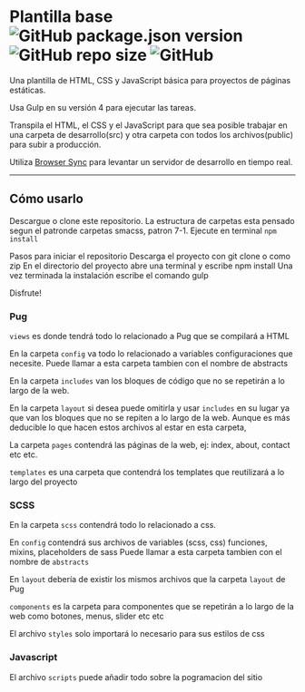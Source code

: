 # Plantilla base ![GitHub package.json version](https://img.shields.io/github/package-json/v/rr69sport/plantilla-base) ![GitHub repo size](https://img.shields.io/github/repo-size/rr69sport/plantilla-base) ![GitHub](https://img.shields.io/github/license/rr69sport/plantilla-base)

Una plantilla de HTML, CSS y JavaScript básica para proyectos de páginas estáticas.

Usa Gulp en su versión 4 para ejecutar las tareas.

Transpila el HTML, el CSS y el JavaScript para que sea posible trabajar en una carpeta de desarrollo(src) y otra carpeta con todos los archivos(public) para subir a producción.

Utiliza [Browser Sync](https://browsersync.io/docs/gulp) para levantar un servidor de desarrollo en tiempo real.

***

## Cómo usarlo

Descargue o clone este repositorio.
La estructura de carpetas esta pensado segun el patronde carpetas smacss, patron 7-1.
Ejecute en terminal `npm install`

Pasos para iniciar el repositorio
Descarga el proyecto con git clone o como zip
En el directorio del proyecto abre una terminal y escribe npm install
Una vez terminada la instalación escribe el comando gulp

Disfrute!

### Pug

`views` es donde tendrá todo lo relacionado a Pug que se compilará a HTML

En la carpeta `config` va todo lo relacionado a variables configuraciones que necesite. Puede llamar a esta carpeta tambien con el nombre de abstracts

En la carpeta `includes` van los bloques de código que no se repetirán a lo largo de la web.

En la carpeta `layout` si desea puede omitirla y usar `includes` en su lugar ya que van los bloques que no se repiten a lo largo de la web. Aunque es más deducible lo que hacen estos archivos al estar en esta carpeta,

La carpeta `pages` contendrá las páginas de la web, ej: index, about, contact etc etc.

`templates` es una carpeta que contendrá los templates que reutilizará a lo largo del proyecto

### SCSS

En la carpeta `scss` contendrá todo lo relacionado a css.

En `config` contendrá sus archivos de variables (scss, css) funciones, mixins, placeholders de sass Puede llamar a esta carpeta tambien con el nombre de `abstracts`

En `layout` debería de existir los mismos archivos que la carpeta `layout` de Pug

`components` es la carpeta para componentes que se repetirán a lo largo de la web como botones, menus, slider etc etc

El archivo `styles` solo importará lo necesario para sus estilos de css

### Javascript

El archivo `scripts` puede añadir todo sobre la pogramacion del sitio
